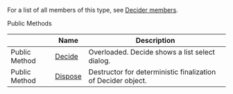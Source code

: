 For a list of all members of this type, see [Decider members](Eplan.EplApi.Baseu~Eplan.EplApi.Base.Decider_members.html).

Public Methods

|  | Name | Description |
| --- | --- | --- |
| Public Method | [Decide](Eplan.EplApi.Baseu~Eplan.EplApi.Base.Decider~Decide.html) | Overloaded. Decide shows a list select dialog. |
| Public Method | [Dispose](Eplan.EplApi.Baseu~Eplan.EplApi.Base.Decider~Dispose().html) | Destructor for deterministic finalization of Decider object. |

